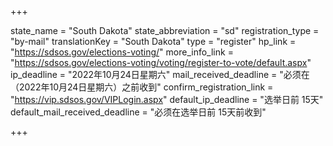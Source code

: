 +++

state_name = "South Dakota"
state_abbreviation = "sd"
registration_type = "by-mail"
translationKey = "South Dakota"
type = "register"
hp_link = "https://sdsos.gov/elections-voting/"
more_info_link = "https://sdsos.gov/elections-voting/voting/register-to-vote/default.aspx"
ip_deadline = "2022年10月24日星期六"
mail_received_deadline = "必须在（2022年10月24日星期六）之前收到"
confirm_registration_link = "https://vip.sdsos.gov/VIPLogin.aspx"
default_ip_deadline = "选举日前 15天"
default_mail_received_deadline = "必须在选举日前 15天前收到"

+++